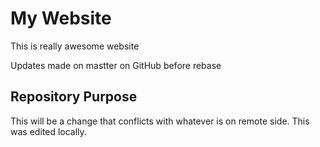 # My Website

This is really awesome website

Updates made on mastter on GitHub before rebase


## Repository Purpose 

This will be a change that conflicts 
with whatever is on remote side.
This was edited locally.
